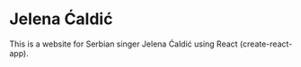 # Jelena Ćaldić
 
This is a website for Serbian singer Jelena Ćaldić using React (create-react-app).